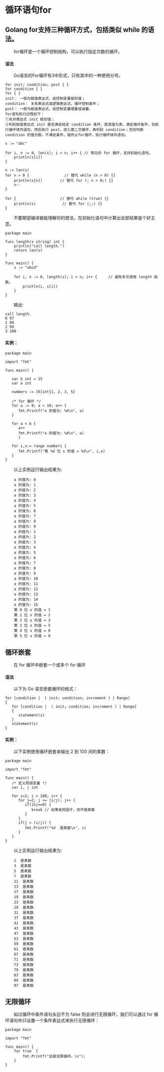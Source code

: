 # 循环语句for

## Golang for支持三种循环方式，包括类似 while 的语法。

　　for循环是一个循环控制结构，可以执行指定次数的循环。

#### 语法

　　Go语言的For循环有3中形式，只有其中的一种使用分号。

```
for init; condition; post { }
for condition { }
for { }
init： 一般为赋值表达式，给控制变量赋初值；
condition： 关系表达式或逻辑表达式，循环控制条件；
post： 一般为赋值表达式，给控制变量增量或减量。
for语句执行过程如下：
①先对表达式 init 赋初值；
②判别赋值表达式 init 是否满足给定 condition 条件，若其值为真，满足循环条件，则执行循环体内语句，然后执行 post，进入第二次循环，再判别 condition；否则判断 condition 的值为假，不满足条件，就终止for循环，执行循环体外语句。
```

```
s := "abc"

for i, n := 0, len(s); i < n; i++ { // 常见的 for 循环，支持初始化语句。
    println(s[i])
}

n := len(s)
for n > 0 {                // 替代 while (n > 0) {}
    println(s[n])        // 替代 for (; n > 0;) {}
    n-- 
}

for {                    // 替代 while (true) {}
    println(s)            // 替代 for (;;) {}
}
```

　　不要期望编译器能理解你的想法，在初始化语句中计算出全部结果是个好主意。

```
package main

func length(s string) int {
    println("call length.")
    return len(s)
}

func main() {
    s := "abcd"

    for i, n := 0, length(s); i < n; i++ {     // 避免多次调用 length 函数。
        println(i, s[i])
    } 
}
```

　　输出:

```
call length.
0 97
1 98
2 99
3 100
```

#### 实例：

```
package main

import "fmt"

func main() {

   var b int = 15
   var a int

   numbers := [6]int{1, 2, 3, 5}

   /* for 循环 */
   for a := 0; a < 10; a++ {
      fmt.Printf("a 的值为: %d\n", a)
   }

   for a < b {
      a++
      fmt.Printf("a 的值为: %d\n", a)
      }

   for i,x:= range numbers {
      fmt.Printf("第 %d 位 x 的值 = %d\n", i,x)
   }   
}
```

　　以上实例运行输出结果为:

```
    a 的值为: 0
    a 的值为: 1
    a 的值为: 2
    a 的值为: 3
    a 的值为: 4
    a 的值为: 5
    a 的值为: 6
    a 的值为: 7
    a 的值为: 8
    a 的值为: 9
    a 的值为: 1
    a 的值为: 2
    a 的值为: 3
    a 的值为: 4
    a 的值为: 5
    a 的值为: 6
    a 的值为: 7
    a 的值为: 8
    a 的值为: 9
    a 的值为: 10
    a 的值为: 11
    a 的值为: 12
    a 的值为: 13
    a 的值为: 14
    a 的值为: 15
    第 0 位 x 的值 = 1
    第 1 位 x 的值 = 2
    第 2 位 x 的值 = 3
    第 3 位 x 的值 = 5
    第 4 位 x 的值 = 0
    第 5 位 x 的值 = 0
```

## 循环嵌套

　　在 for 循环中嵌套一个或多个 for 循环

#### 语法

　　以下为 Go 语言嵌套循环的格式：

```
for [condition |  ( init; condition; increment ) | Range]
{
   for [condition |  ( init; condition; increment ) | Range]
   {
      statement(s)
   }
   statement(s)
}
```

#### 实例：

　　以下实例使用循环嵌套来输出 2 到 100 间的素数：

```
package main

import "fmt"

func main() {
   /* 定义局部变量 */
   var i, j int

   for i=2; i < 100; i++ {
      for j=2; j <= (i/j); j++ {
         if(i%j==0) {
            break // 如果发现因子，则不是素数
         }
      }
      if(j > (i/j)) {
         fmt.Printf("%d  是素数\n", i)
      }
   }  
}
```

　　以上实例运行输出结果为:

```
    2  是素数
    3  是素数
    5  是素数
    7  是素数
    11  是素数
    13  是素数
    17  是素数
    19  是素数
    23  是素数
    29  是素数
    31  是素数
    37  是素数
    41  是素数
    43  是素数
    47  是素数
    53  是素数
    59  是素数
    61  是素数
    67  是素数
    71  是素数
    73  是素数
    79  是素数
    83  是素数
    89  是素数
    97  是素数
```

## 无限循环

　　如过循环中条件语句永远不为 false 则会进行无限循环，我们可以通过 for 循环语句中只设置一个条件表达式来执行无限循环：

```
package main

import "fmt"

func main() {
    for true  {
        fmt.Printf("这是无限循环。\n");
    }
}
```

